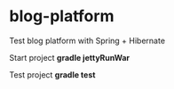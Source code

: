 # blog-platform
Test blog platform with Spring + Hibernate

Start project
**gradle jettyRunWar**

Test project
**gradle test**

